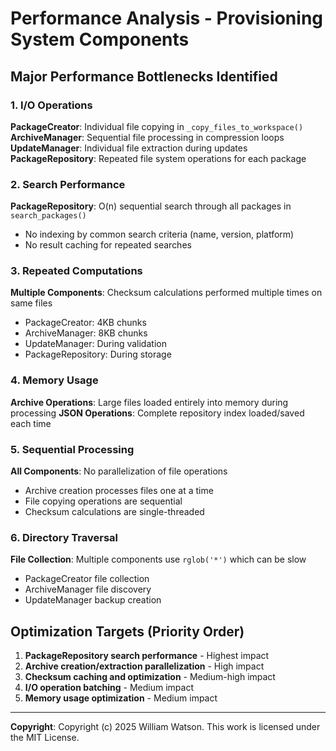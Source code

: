 # Performance Analysis - Provisioning System Components

## Major Performance Bottlenecks Identified

### 1. I/O Operations
**PackageCreator**: Individual file copying in `_copy_files_to_workspace()`
**ArchiveManager**: Sequential file processing in compression loops
**UpdateManager**: Individual file extraction during updates
**PackageRepository**: Repeated file system operations for each package

### 2. Search Performance  
**PackageRepository**: O(n) sequential search through all packages in `search_packages()`
- No indexing by common search criteria (name, version, platform)
- No result caching for repeated searches

### 3. Repeated Computations
**Multiple Components**: Checksum calculations performed multiple times on same files
- PackageCreator: 4KB chunks
- ArchiveManager: 8KB chunks  
- UpdateManager: During validation
- PackageRepository: During storage

### 4. Memory Usage
**Archive Operations**: Large files loaded entirely into memory during processing
**JSON Operations**: Complete repository index loaded/saved each time

### 5. Sequential Processing
**All Components**: No parallelization of file operations
- Archive creation processes files one at a time
- File copying operations are sequential
- Checksum calculations are single-threaded

### 6. Directory Traversal
**File Collection**: Multiple components use `rglob('*')` which can be slow
- PackageCreator file collection
- ArchiveManager file discovery
- UpdateManager backup creation

## Optimization Targets (Priority Order)
1. **PackageRepository search performance** - Highest impact
2. **Archive creation/extraction parallelization** - High impact
3. **Checksum caching and optimization** - Medium-high impact  
4. **I/O operation batching** - Medium impact
5. **Memory usage optimization** - Medium impact

---

**Copyright**: Copyright (c) 2025 William Watson. This work is licensed under the MIT License.
